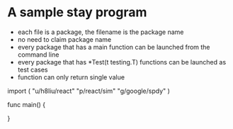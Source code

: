 # A sample stay program

- each file is a package, the filename is the package name
- no need to claim package name
- every package that has a main function can be launched from the command line
- every package that has *Test(t testing.T) functions can be launched as test cases
- function can only return single value

import (
    "u/h8liu/react"
    "p/react/sim"
    "g/google/spdy"
)

func main() {
          
}
